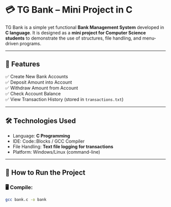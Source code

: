 
# 💳 TG Bank – Mini Project in C

TG Bank is a simple yet functional **Bank Management System** developed in **C language**. It is designed as a **mini project for Computer Science students** to demonstrate the use of structures, file handling, and menu-driven programs.

---

## 📌 Features

✅ Create New Bank Accounts  
✅ Deposit Amount into Account  
✅ Withdraw Amount from Account  
✅ Check Account Balance  
✅ View Transaction History (stored in `transactions.txt`)

---

## 🛠️ Technologies Used

- Language: **C Programming**
- IDE: Code::Blocks / GCC Compiler
- File Handling: **Text file logging for transactions**
- Platform: Windows/Linux (command-line)

---

## 🧪 How to Run the Project

### 🖥️ Compile:
```bash
gcc bank.c -o bank
